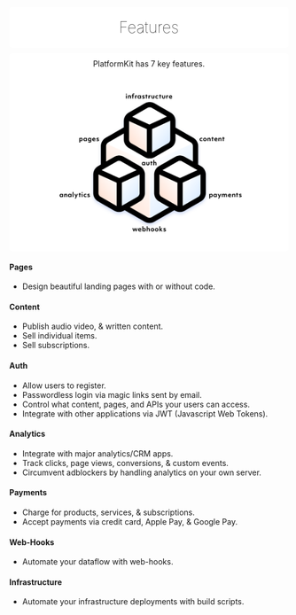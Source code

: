 <div align="center" style="background:#fff;border-radius:5px;padding:10px 10px 5px 10px;margin-top:20px;">
    <h1 style="margin-bottom:15px;margin-top:10px; border:none;font-weight:100;color:#000 !important;">Features</h1>
</div>


<div align="center" style="background:#fff;padding:10px;border-radius:5px;margin-top:10px;">
    PlatformKit has 7 key features.<br><br>
    <img style="max-height:300px;" src="images/diagram.png">
</div>

#### Pages
- Design beautiful landing pages with or without code.

#### Content
- Publish audio video, & written content.
- Sell individual items.
- Sell subscriptions.

#### Auth
- Allow users to register.
- Passwordless login via magic links sent by email.
- Control what content, pages, and APIs your users can access.
- Integrate with other applications via JWT (Javascript Web Tokens).

#### Analytics
- Integrate with major analytics/CRM apps.
- Track clicks, page views, conversions, & custom events.
- Circumvent adblockers by handling analytics on your own server.

#### Payments
- Charge for products, services, & subscriptions.
- Accept payments via credit card, Apple Pay, & Google Pay.

#### Web-Hooks
- Automate your dataflow with web-hooks.

#### Infrastructure
- Automate your infrastructure deployments with build scripts.